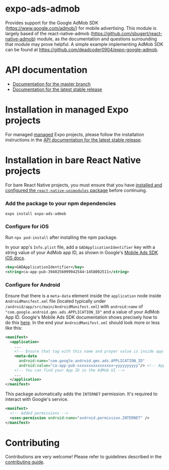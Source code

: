 # expo-ads-admob

Provides support for the Google AdMob SDK (https://www.google.com/admob/) for mobile advertising. This module is largely based of the react-native-admob (https://github.com/sbugert/react-native-admob) module, as the documentation and questions surrounding that module may prove helpful. A simple example implementing AdMob SDK can be found at https://github.com/deadcoder0904/expo-google-admob.

# API documentation

- [Documentation for the master branch](https://github.com/expo/expo/blob/master/docs/pages/versions/unversioned/sdk/admob.md)
- [Documentation for the latest stable release](https://docs.expo.io/versions/latest/sdk/admob/)

# Installation in managed Expo projects

For managed [managed](https://docs.expo.io/versions/latest/introduction/managed-vs-bare/) Expo projects, please follow the installation instructions in the [API documentation for the latest stable release](https://docs.expo.io/versions/latest/sdk/admob/).

# Installation in bare React Native projects

For bare React Native projects, you must ensure that you have [installed and configured the `react-native-unimodules` package](https://github.com/unimodules/react-native-unimodules) before continuing.

### Add the package to your npm dependencies

```
expo install expo-ads-admob
```

### Configure for iOS

Run `npx pod-install` after installing the npm package.

In your app's `Info.plist` file, add a `GADApplicationIdentifier` key with a string value of your AdMob app ID, as shown in Google's [Mobile Ads SDK iOS docs](https://developers.google.com/admob/ios/quick-start#update_your_infoplist).

```xml
<key>GADApplicationIdentifier</key>
<string>ca-app-pub-3940256099942544~1458002511</string>
```

### Configure for Android

Ensure that there is a `meta-data` element inside the `application` node inside `AndroidManifest.xml` file (located typically under `/android/app/src/main/AndroidManifest.xml`) with `android:name` of `"com.google.android.gms.ads.APPLICATION_ID"` and a value of your AdMob App ID. Google's Mobile Ads SDK documentation shows precisely how to do this [here](https://developers.google.com/admob/android/quick-start#update_your_androidmanifestxml). In the end your `AndroidManifest.xml` should look more or less like this:

```xml
<manifest>
  <application>
    ...
    <!-- Ensure that tag with this name and proper value is inside application -->
    <meta-data
      android:name="com.google.android.gms.ads.APPLICATION_ID"
      android:value="ca-app-pub-xxxxxxxxxxxxxxxx~yyyyyyyyyy"/> <!-- App ID -->
    <!-- You can find your App ID in the AdMob UI -->
    ...
  </application>
</manifest>
```

This package automatically adds the `INTERNET` permission. It's required to interact with Google's service.

```xml
<manifest>
  <!-- Added permissions -->
  <uses-permission android:name="android.permission.INTERNET" />
</manifest>
```

# Contributing

Contributions are very welcome! Please refer to guidelines described in the [contributing guide](https://github.com/expo/expo#contributing).
